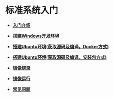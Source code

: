 # 标准系统入门<a name="ZH-CN_TOPIC_0000001111221726"></a>

-   **[入门介绍](quickstart-standard-overview.md)**  

-   **[搭建Windows开发环境](quickstart-standard-windows-environment.md)**  

-   **[搭建Ubuntu环境\(获取源码及编译，Docker方式\)](quickstart-standard-docker-environment.md)**  

-   **[搭建Ubuntu环境\(获取源码及编译，安装包方式\)](quickstart-standard-package-environment.md)**  

-   **[镜像烧录](quickstart-standard-burn.md)**  

-   **[镜像运行](quickstart-standard-running.md)**  

-   **[常见问题](quickstart-standard-faqs.md)**  


